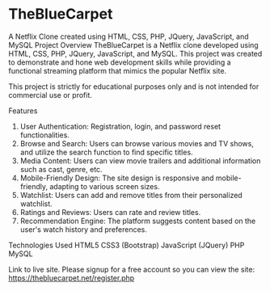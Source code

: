 # TheBlueCarpet
A Netflix Clone created using HTML, CSS, PHP, JQuery, JavaScript, and MySQL
Project Overview
TheBlueCarpet is a Netflix clone developed using HTML, CSS, PHP, JQuery, JavaScript, and MySQL. This project was created to demonstrate and hone web development skills while providing a functional streaming platform that mimics the popular Netflix site.

This project is strictly for educational purposes only and is not intended for commercial use or profit.

Features
1. User Authentication: Registration, login, and password reset functionalities.
2. Browse and Search: Users can browse various movies and TV shows, and utilize the search function to find specific titles.
3. Media Content: Users can view movie trailers and additional information such as cast, genre, etc.
4. Mobile-Friendly Design: The site design is responsive and mobile-friendly, adapting to various screen sizes.
5. Watchlist: Users can add and remove titles from their personalized watchlist.
6. Ratings and Reviews: Users can rate and review titles.
7. Recommendation Engine: The platform suggests content based on the user's watch history and preferences.

Technologies Used
HTML5
CSS3 (Bootstrap)
JavaScript (JQuery)
PHP
MySQL 

Link to live site. Please signup for a free account so you can view the site: https://thebluecarpet.net/register.php

